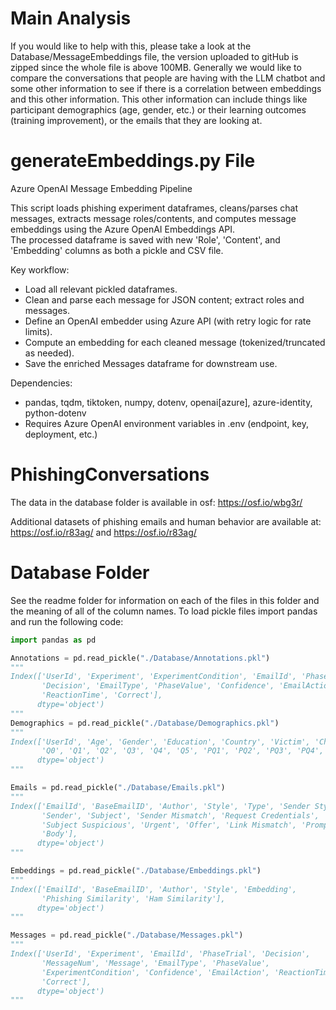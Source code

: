 # Main Analysis 

If you would like to help with this, please take a look at the Database/MessageEmbeddings file, the version uploaded to gitHub is zipped since the whole file is above 100MB. Generally we would like to compare the conversations that people are having with the LLM chatbot and some other information to see if there is a correlation between embeddings and this other information. This other information can include things like participant demographics (age, gender, etc.) or their learning outcomes (training improvement), or the emails that they are looking at. 

# generateEmbeddings.py File 

Azure OpenAI Message Embedding Pipeline

This script loads phishing experiment dataframes, cleans/parses chat messages, 
extracts message roles/contents, and computes message embeddings using the Azure OpenAI Embeddings API.  
The processed dataframe is saved with new 'Role', 'Content', and 'Embedding' columns as both a pickle and CSV file.

Key workflow:
- Load all relevant pickled dataframes.
- Clean and parse each message for JSON content; extract roles and messages.
- Define an OpenAI embedder using Azure API (with retry logic for rate limits).
- Compute an embedding for each cleaned message (tokenized/truncated as needed).
- Save the enriched Messages dataframe for downstream use.

Dependencies:
- pandas, tqdm, tiktoken, numpy, dotenv, openai[azure], azure-identity, python-dotenv
- Requires Azure OpenAI environment variables in .env (endpoint, key, deployment, etc.)


# PhishingConversations

The data in the database folder is available in osf: https://osf.io/wbg3r/

Additional datasets of phishing emails and human behavior are available at: https://osf.io/r83ag/ and https://osf.io/r83ag/
# Database Folder 

See the readme folder for information on each of the files in this folder and the meaning of all of the column names. 
To load pickle files import pandas and run the following code:

```python 
import pandas as pd 

Annotations = pd.read_pickle("./Database/Annotations.pkl")
"""
Index(['UserId', 'Experiment', 'ExperimentCondition', 'EmailId', 'PhaseTrial',
       'Decision', 'EmailType', 'PhaseValue', 'Confidence', 'EmailAction',
       'ReactionTime', 'Correct'],
      dtype='object')
"""
Demographics = pd.read_pickle("./Database/Demographics.pkl")
"""
Index(['UserId', 'Age', 'Gender', 'Education', 'Country', 'Victim', 'Chatbot',
       'Q0', 'Q1', 'Q2', 'Q3', 'Q4', 'Q5', 'PQ1', 'PQ2', 'PQ3', 'PQ4', 'PQ5'],
      dtype='object')
"""

Emails = pd.read_pickle("./Database/Emails.pkl")
"""
Index(['EmailId', 'BaseEmailID', 'Author', 'Style', 'Type', 'Sender Style',
       'Sender', 'Subject', 'Sender Mismatch', 'Request Credentials',
       'Subject Suspicious', 'Urgent', 'Offer', 'Link Mismatch', 'Prompt',
       'Body'],
      dtype='object')
"""

Embeddings = pd.read_pickle("./Database/Embeddings.pkl")
"""
Index(['EmailId', 'BaseEmailID', 'Author', 'Style', 'Embedding',
       'Phishing Similarity', 'Ham Similarity'],
      dtype='object')
"""

Messages = pd.read_pickle("./Database/Messages.pkl")
"""
Index(['UserId', 'Experiment', 'EmailId', 'PhaseTrial', 'Decision',
       'MessageNum', 'Message', 'EmailType', 'PhaseValue',
       'ExperimentCondition', 'Confidence', 'EmailAction', 'ReactionTime',
       'Correct'],
      dtype='object')
"""
```


